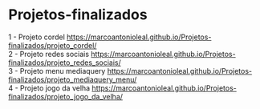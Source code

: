 # Projetos-finalizados
 1 - Projeto cordel https://marcoantonioleal.github.io/Projetos-finalizados/projeto_cordel/ <br>
 2 - Projeto redes sociais https://marcoantonioleal.github.io/Projetos-finalizados/projeto_redes_sociais/ <br>
 3 - Projeto menu mediaquery https://marcoantonioleal.github.io/Projetos-finalizados/projeto_mediaquery_menu/ <br>
 4 - Projeto jogo da velha https://marcoantonioleal.github.io/Projetos-finalizados/projeto_jogo_da_velha/
